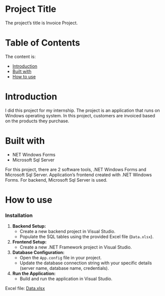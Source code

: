 <h1>Project Title</h1>
<p>The project’s title is Invoice Project.</p>


<h1>Table of Contents</h1>
<p>The content is: </p>
<ul>
  <li><a href="#1">Introduction</a></li>
  <li><a href="#2">Built with</a></li>
  <li><a href="#3">How to use</a></li>
</ul>


<h1 id="1">Introduction</h1>
<p>I did this project for my internship. The project is an application that runs on Windows operating system. In this project, customers are invoiced based on the products they purchase.
</p>


<h1 id="2">Built with</h1>
<ul>
  <li>NET Windows Forms</li>
  <li>Microsoft Sql Server</li>
</ul>
For this project, there are 2 software tools, .NET Windows Forms and Microsoft Sql Server. Application’s frontend created with .NET Windows Forms. For backend, Microsoft Sql Server is used. 

<h1 id="3">How to use</h1>
<h3>Installation</h3>
<ol>
  <li><strong>Backend Setup:</strong>
    <ul>
      <li>Create a new backend project in Visual Studio.</li>
      <li>Populate the SQL tables using the provided Excel file (<code>Data.xlsx</code>).</li>
    </ul>
  </li>
  <li><strong>Frontend Setup:</strong>
    <ul>
      <li>Create a new .NET Framework project in Visual Studio.</li>
    </ul>
  </li>
  <li><strong>Database Configuration:</strong>
    <ul>
      <li>Open the <code>App.config</code> file in your project.</li>
      <li>Update the database connection string with your specific details (server name, database name, credentials).</li>
    </ul>
  </li>
  <li><strong>Run the Application:</strong>
    <ul>
      <li>Build and run the application in Visual Studio.</li>
    </ul>
  </li>
</ol>

Excel file: [Data.xlsx](https://github.com/busebz/Invoice-Project/files/13590124/Data.xlsx)

